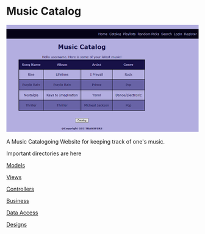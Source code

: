 # Music Catalog

![Image of Music Catalog](https://github.com/Mmohler1/School-Projects/blob/main/Music%20Catalogue/Design/MC-1.PNG)
<p>A Music Catalogoing Website for keeping track of one's music.</p>

<p>Important directories are here</p>

[<p>Models</p>](https://github.com/Mmohler1/School-Projects/tree/main/Music%20Catalogue/Code/build/classes/beans)

[<p>Views</p>]( https://github.com/Mmohler1/School-Projects/tree/main/Music%20Catalogue/Code/WebContent)

[<p>Controllers</p>]( https://github.com/Mmohler1/School-Projects/tree/main/Music%20Catalogue/Code/build/classes/controller)

[<p>Business</p>]( https://github.com/Mmohler1/School-Projects/tree/main/Music%20Catalogue/Code/build/classes/business)

[<p>Data Access</p>]( https://github.com/Mmohler1/School-Projects/tree/main/Music%20Catalogue/Code/build/classes/data)

[<p>Designs</p>]( https://github.com/Mmohler1/School-Projects/tree/main/Music%20Catalogue/Design)
